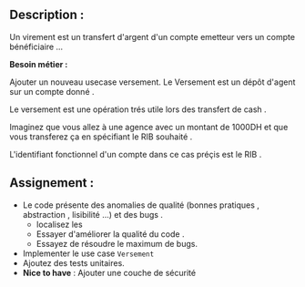 ## Description :

Un virement est un transfert d'argent d'un compte emetteur vers un compte bénéficiaire ...

**Besoin métier :** 

Ajouter un nouveau usecase versement. Le Versement est un dépôt d'agent sur un compte donné . 

Le versement est une opération trés utile lors des transfert de cash .
 
Imaginez que vous allez à une agence avec un montant de 1000DH et que vous transferez ça en spécifiant le RIB souhaité .
 
L'identifiant fonctionnel d'un compte dans ce cas préçis est le RIB .  


## Assignement :

* Le code présente des anomalies de qualité (bonnes pratiques , abstraction , lisibilité ...) et des bugs . 
    * localisez les
    * Essayer d'améliorer la qualité du code .    
    * Essayez de résoudre le maximum de bugs. 
* Implementer le use case `Versement` 
* Ajoutez des tests unitaires.  
* **Nice to have** : Ajouter une couche de sécurité 




